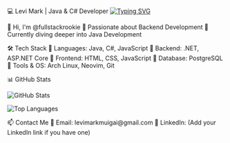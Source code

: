 💻 Levi Mark | Java & C# Developer
<a href="https://git.io/typing-svg"><img src="https://readme-typing-svg.demolab.com?font=Fira+Code&pause=1000&color=FFAA3D&width=435&lines=FullstackRookie+;Java%2FC%23+Developer" alt="Typing SVG" /></a>

👋 Hi, I'm @fullstackrookie
👀 Passionate about Backend Development
🌱 Currently diving deeper into Java Development

🛠 Tech Stack
🔹 Languages: Java, C#, JavaScript
🔹 Backend: .NET, ASP.NET Core
🔹 Frontend: HTML, CSS, JavaScript
🔹 Database: PostgreSQL
🔹 Tools & OS: Arch Linux, Neovim, Git

📊 GitHub Stats
<p align="left"> <img src="https://github-readme-stats.vercel.app/api?username=levimarkmuigai&show_icons=true&theme=great-gatsby" alt="GitHub Stats" /> </p> <p align="left"> <img src="https://github-readme-stats.vercel.app/api/top-langs?username=levimarkmuigai&show_icons=true&layout=compact&theme=dark" alt="Top Languages" /> </p>
📫 Contact Me
📧 Email: levimarkmuigai@gmail.com
🔗 LinkedIn: (Add your LinkedIn link if you have one)
